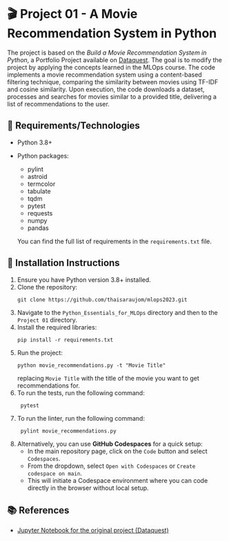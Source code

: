 # 🎬 Project 01 - A Movie Recommendation System in Python
The project is based on the _Build a Movie Recommendation System in Python_, a Portfolio Project available on [Dataquest](https://app.dataquest.io/). The goal is to modify the project by applying the concepts learned in the MLOps course. The code implements a movie recommendation system using a content-based filtering technique, comparing the similarity between movies using TF-IDF and cosine similarity. Upon execution, the code downloads a dataset, processes and searches for movies similar to a provided title, delivering a list of recommendations to the user.

## 🔧 Requirements/Technologies
- Python 3.8+
- Python packages: 
   - pylint
   - astroid
   - termcolor
   - tabulate
   - tqdm
   - pytest
   - requests
   - numpy
   - pandas
 
   You can find the full list of requirements in the `requirements.txt` file.

## 🚀 Installation Instructions
1. Ensure you have Python version 3.8+ installed.
2. Clone the repository: 
   ```
   git clone https://github.com/thaisaraujom/mlops2023.git
   ```
3. Navigate to the `Python_Essentials_for_MLOps` directory and then to the `Project 01` directory.
4. Install the required libraries: 
   ```
   pip install -r requirements.txt
   ``` 
5. Run the project:
   ```
   python movie_recommendations.py -t "Movie Title"
   ```
   replacing `Movie Title` with the title of the movie you want to get recommendations for.
6. To run the tests, run the following command:
   ```
    pytest 
   ```
7. To run the linter, run the following command:
   ```
    pylint movie_recommendations.py
   ```
8. Alternatively, you can use **GitHub Codespaces** for a quick setup:
   - In the main repository page, click on the `Code` button and select `Codespaces`.
   - From the dropdown, select `Open with Codespaces` or `Create codespace on main`.
   - This will initiate a Codespace environment where you can code directly in the browser without local setup.

## 📚 References
- [Jupyter Notebook for the original project (Dataquest)](https://github.com/dataquestio/project-walkthroughs/blob/master/movie_recs/movie_recommendations.ipynb)
